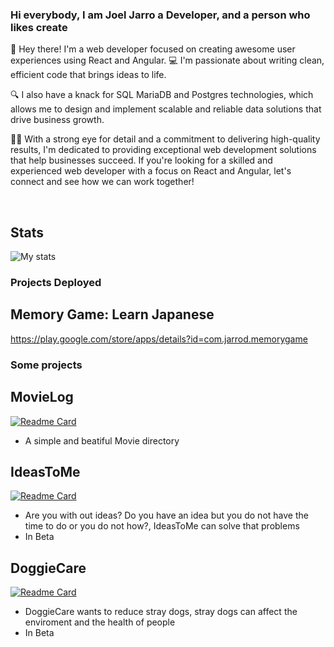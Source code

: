 ### Hi everybody, I am Joel Jarro a Developer, and a person who likes create

👋 Hey there! I'm a web developer focused on creating awesome user experiences using React and Angular. 💻 I'm passionate about writing clean, efficient code that brings ideas to life.

🔍 I also have a knack for SQL MariaDB and Postgres technologies, which allows me to design and implement scalable and reliable data solutions that drive business growth.

👨‍💼 With a strong eye for detail and a commitment to delivering high-quality results, I'm dedicated to providing exceptional web development solutions that help businesses succeed. If you're looking for a skilled and experienced web developer with a focus on React and Angular, let's connect and see how we can work together!

<br/>

## Stats
![My stats](https://github-readme-stats.vercel.app/api?username=Quirrod&hide=contribs,prs&theme=dracula)

### Projects Deployed
## Memory Game: Learn Japanese
https://play.google.com/store/apps/details?id=com.jarrod.memorygame

### Some projects
## MovieLog
[![Readme Card](https://github-readme-stats.vercel.app/api/pin/?username=Quirrod&repo=MovieLog&theme=dracula)](https://github.com/H0OE/MovieLog)
- A simple and beatiful Movie directory
## IdeasToMe
[![Readme Card](https://github-readme-stats.vercel.app/api/pin/?username=Quirrod&repo=IdeasToMe&theme=dracula)](https://github.com/H0OE/IdeasToMe)
- Are you with out ideas? Do you have an idea but you do not have the time to do or you do not how?, IdeasToMe can solve that problems
- In Beta

## DoggieCare
[![Readme Card](https://github-readme-stats.vercel.app/api/pin/?username=cricripaz&repo=DoggieCare&theme=dracula)](https://github.com/cricripaz/DoggieCare)
- DoggieCare wants to reduce stray dogs, stray dogs can affect the enviroment and the health of people
- In Beta
